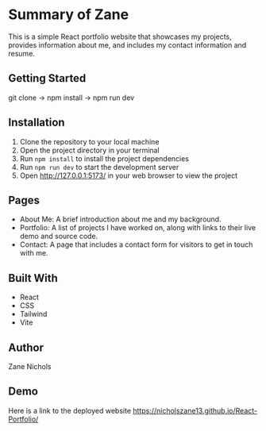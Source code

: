 # Summary of Zane

This is a simple React portfolio website that showcases my projects, provides information about me, and includes my contact information and resume.

## Getting Started

git clone -> npm install -> npm run dev

## Installation

1. Clone the repository to your local machine
2. Open the project directory in your terminal
3. Run `npm install` to install the project dependencies
4. Run `npm run dev` to start the development server
5. Open http://127.0.0.1:5173/ in your web browser to view the project

## Pages

- About Me: A brief introduction about me and my background.
- Portfolio: A list of projects I have worked on, along with links to their live demo and source code.
- Contact: A page that includes a contact form for visitors to get in touch with me.

## Built With

- React
- CSS
- Tailwind
- Vite

## Author

Zane Nichols

## Demo

Here is a link to the deployed website https://nicholszane13.github.io/React-Portfolio/
